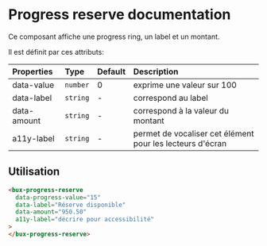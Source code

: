# Progress reserve documentation

Ce composant affiche une progress ring, un label et un montant.

Il est définit par ces attributs:

| Properties  | Type     | Default | Description                                               |
| :---------- | :------- | :------ | :-------------------------------------------------------- |
| data-value  | `number` | 0       | exprime une valeur sur 100                                |
| data-label  | `string` | -       | correspond au label                                       |
| data-amount | `string` | -       | correspond à la valeur du montant                         |
| a11y-label  | `string` | -       | permet de vocaliser cet élément pour les lecteurs d'écran |

## Utilisation

```html
<bux-progress-reserve
  data-progress-value="15"
  data-label="Réserve disponible"
  data-amount="950.50"
  a11y-label="décrire pour accessibilité"
>
</bux-progress-reserve>
```
